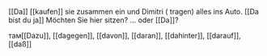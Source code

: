 [[Da]] [[kaufen]] sie zusammen ein und Dimitri ( tragen) alles ins Auto.
[[Da bist du ja]]
Möchten Sie hier sitzen? ... oder [[Da]]?  


там[[Dazu]], [[dagegen]], [[davon]], [[daran]], [[dahinter]], [[darauf]], [[daß]]